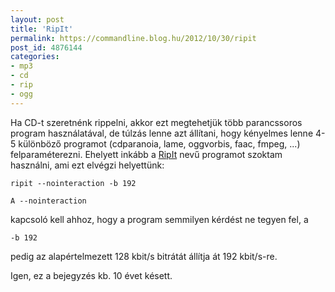 ```yaml
---
layout: post
title: 'RipIt'
permalink: https://commandline.blog.hu/2012/10/30/ripit
post_id: 4876144
categories: 
- mp3
- cd
- rip
- ogg
---
```


Ha CD-t szeretnénk rippelni, akkor ezt megtehetjük több parancssoros program használatával, de túlzás lenne azt állítani, hogy kényelmes lenne 4-5 különböző programot (cdparanoia, lame, oggvorbis, faac, fmpeg, ...) felparaméterezni. Ehelyett inkább a 
[RipIt](http://www.suwald.com/ripit/about.php) nevű programot szoktam használni, ami ezt elvégzi helyettünk:

```
ripit --nointeraction -b 192
```

```
A --nointeraction
```
 kapcsoló kell ahhoz, hogy a program semmilyen kérdést ne tegyen fel, a 
```
-b 192
```
 pedig az alapértelmezett 128 kbit/s bitrátát állítja át 192 kbit/s-re.

Igen, ez a bejegyzés kb. 10 évet késett.